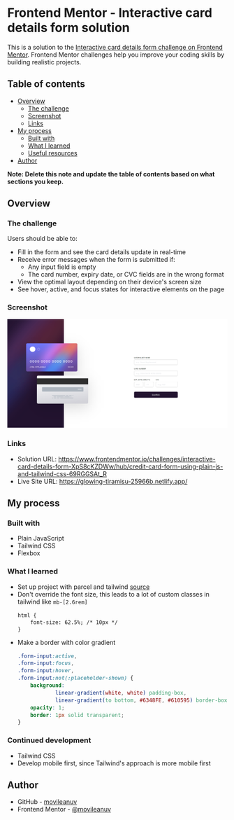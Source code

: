 # Frontend Mentor - Interactive card details form solution

This is a solution to the [Interactive card details form challenge on Frontend Mentor](https://www.frontendmentor.io/challenges/interactive-card-details-form-XpS8cKZDWw). Frontend Mentor challenges help you improve your coding skills by building realistic projects. 

## Table of contents

- [Overview](#overview)
  - [The challenge](#the-challenge)
  - [Screenshot](#screenshot)
  - [Links](#links)
- [My process](#my-process)
  - [Built with](#built-with)
  - [What I learned](#what-i-learned)
  - [Useful resources](#useful-resources)
- [Author](#author)

**Note: Delete this note and update the table of contents based on what sections you keep.**

## Overview

### The challenge

Users should be able to:

- Fill in the form and see the card details update in real-time
- Receive error messages when the form is submitted if:
  - Any input field is empty
  - The card number, expiry date, or CVC fields are in the wrong format
- View the optimal layout depending on their device's screen size
- See hover, active, and focus states for interactive elements on the page

### Screenshot

![](./screenshot.png)

### Links

- Solution URL: https://www.frontendmentor.io/challenges/interactive-card-details-form-XpS8cKZDWw/hub/credit-card-form-using-plain-js-and-tailwind-css-69RGGSAt_R
- Live Site URL: https://glowing-tiramisu-25966b.netlify.app/

## My process

### Built with

- Plain JavaScript
- Tailwind CSS
- Flexbox

### What I learned

* Set up project with parcel and tailwind [source](https://tailwindcss.com/docs/guides/parcel)
* Don't override the font size, this leads to a lot of custom classes in tailwind like `mb-[2.6rem]`
  ```
  html {
      font-size: 62.5%; /* 10px */
  }
  ```
* Make a border with color gradient
  ```css
  .form-input:active,
  .form-input:focus,
  .form-input:hover,
  .form-input:not(:placeholder-shown) {
      background:
              linear-gradient(white, white) padding-box,
              linear-gradient(to bottom, #6348FE, #610595) border-box;
      opacity: 1;
      border: 1px solid transparent;
  }
  ```

### Continued development

* Tailwind CSS
* Develop mobile first, since Tailwind's approach is more mobile first

## Author

- GitHub - [movileanuv](https://github.com/movileanuv/)
- Frontend Mentor - [@movileanuv](https://www.frontendmentor.io/profile/movileanuv)
